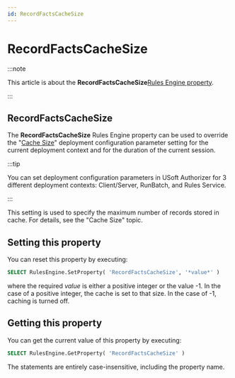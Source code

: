 ```yaml
---
id: RecordFactsCacheSize
---
```


# RecordFactsCacheSize




:::note

This article is about the **RecordFactsCacheSize**[Rules Engine property](/docs/Modeller_and_Rules_Engine/Rules_Engine_properties).

:::

## **RecordFactsCacheSize**

The **RecordFactsCacheSize** Rules Engine property can be used to override the "[Cache Size](/docs/Authorisation_and_access/Deployment_configurations/Cache_Size.md)" deployment configuration parameter setting for the current deployment context and for the duration of the current session.


:::tip

You can set deployment configuration parameters in USoft Authorizer for 3 different deployment contexts: Client/Server, RunBatch, and Rules Service.

:::

This setting is used to specify the maximum number of records stored in cache. For details, see the "Cache Size" topic.

## Setting this property

You can reset this property by executing:

```sql
SELECT RulesEngine.SetProperty( 'RecordFactsCacheSize', '*value*' )
```

where the required *value* is either a positive integer or the value -1. In the case of a positive integer, the cache is set to that size. In the case of -1, caching is turned off.

## Getting this property

You can get the current value of this property by executing:

```sql
SELECT RulesEngine.GetProperty( 'RecordFactsCacheSize' )
```

The statements are entirely case-insensitive, including the property name.